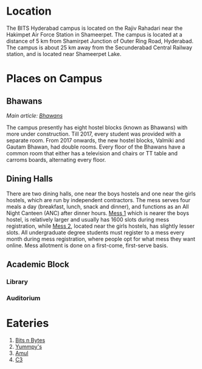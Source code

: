 <!-- TITLE: Campus -->
<!-- SUBTITLE: A tour of our campus-->

# Location
The BITS Hyderabad campus is located on the Rajiv Rahadari near the Hakimpet Air Force Station in Shameerpet. The campus is located at a distance of 5 km from Shamirpet Junction of Outer Ring Road, Hyderabad. The campus is about 25 km away from the Secunderabad Central Railway station, and is located near Shameerpet Lake.

# Places on Campus
## Bhawans
   *Main article: [Bhawans](/campus/bhawans)*
	 
The campus presently has eight hostel blocks (known as Bhawans) with more under construction. Till 2017, every student was provided with a separate room. From 2017 onwards, the new hostel blocks, Valmiki and Gautam Bhawan, had double rooms. Every floor of the Bhawans have a common room that either has a television and chairs or TT table and carroms boards, alternating every floor. 

## Dining Halls
There are two dining halls, one near the boys hostels and one near the girls hostels, which are run by independent contractors. The mess serves four meals a day (breakfast, lunch, snack and dinner), and functions as an All Night Canteen (ANC) after dinner hours.  [Mess 1](/campus/mess-1) which is nearer the boys hostel, is relatively larger and usually has 1600 slots during mess registration, while [Mess 2](/campus/mess-2), located near the girls hostels, has slightly lesser slots. All undergraduate degree students must register to a mess every month during mess registration, where people opt for what mess they want online. Mess allotment is done on a first-come, first-serve basis. 

## Academic Block
### Library
### Auditorium

# Eateries
1. [Bits n Bytes](/campus/bnb)
2. [Yummpy's](/campus/yummpys)
3. [Amul](/campus/amul)
4. [C3](/campus/c3)